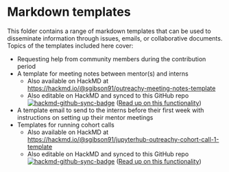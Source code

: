 # Markdown templates

This folder contains a range of markdown templates that can be used to
disseminate information through issues, emails, or collaborative documents.
Topics of the templates included here cover:

- Requesting help from community members during the contribution period
- A template for meeting notes between mentor(s) and interns
  - Also available on HackMD at
    <https://hackmd.io/@sgibson91/outreachy-meeting-notes-template>
  - Also editable on HackMD and synced to this GitHub repo
    [![hackmd-github-sync-badge](https://hackmd.io/ts3SP5TzTreqtqGqoBguwA/badge)](https://hackmd.io/ts3SP5TzTreqtqGqoBguwA)
    ([Read up on this functionality](https://hackmd.io/c/tutorials/%2Fs%2Flink-with-github))
- A template email to send to the interns before their first week with instructions
  on setting up their mentor meetings
- Templates for running cohort calls
  - Also available on HackMD at <https://hackmd.io/@sgibson91/jupyterhub-outreachy-cohort-call-1-template>
  - Also editable on HackMD and synced to this GitHub repo [![hackmd-github-sync-badge](https://hackmd.io/ck2A9IfFTk2DZUHpui4SIA/badge)](https://hackmd.io/ck2A9IfFTk2DZUHpui4SIA) ([Read up on this functionality](https://hackmd.io/c/tutorials/%2Fs%2Flink-with-github))
